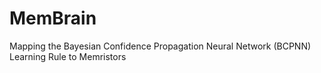 # MemBrain
Mapping the Bayesian Confidence Propagation Neural Network (BCPNN) Learning Rule to Memristors

